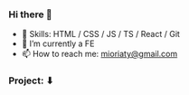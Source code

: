 ### Hi there 👋
- 🔧 Skills: HTML / CSS / JS / TS / React / Git 
- 🌱 I’m currently a FE
- 📫 How to reach me: mioriaty@gmail.com
### Project: ⬇ 

